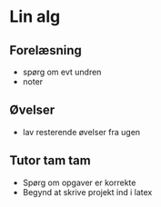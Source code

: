 # Lin alg
## Forelæsning 
- spørg om evt undren 
- noter
## Øvelser 
- lav resterende øvelser fra ugen 
## Tutor tam tam
- Spørg om opgaver er korrekte
- Begynd at skrive projekt ind i latex

